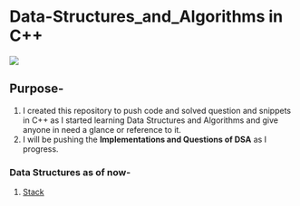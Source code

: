 # Data-Structures_and_Algorithms in C++

![](https://user-images.githubusercontent.com/56349666/95121576-dd900e00-076c-11eb-83f8-4e2749079906.jpeg)

## Purpose-
1. I created this repository to push code and solved question and snippets in C++ as I started learning Data Structures and Algorithms and give anyone in need a glance or reference to it.
2. I will be pushing the **Implementations and Questions of DSA** as I progress.

### Data Structures as of now-
1. [Stack](https://github.com/RichardTimothy1307/DSA_in_cpp/tree/master/stack)
